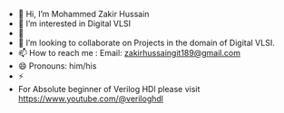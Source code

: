 - 👋 Hi, I’m Mohammed Zakir Hussain
- 👀 I’m interested in Digital VLSI
- 🌱 
- 💞️ I’m looking to collaborate on Projects in the domain of Digital VLSI.
- 📫 How to reach me : Email: zakirhussaingit189@gmail.com
- 😄 Pronouns: him/his
- ⚡ 
- For Absolute beginner of Verilog HDl please visit https://www.youtube.com/@veriloghdl
<!---
zakirhussaingit/zakirhussaingit is a ✨ special ✨ repository because its `README.md` (this file) appears on your GitHub profile.
You can click the Preview link to take a look at your changes.
--->
